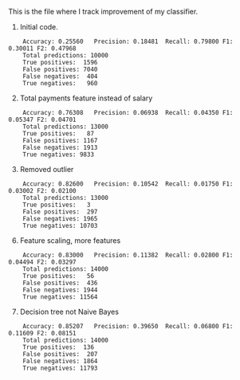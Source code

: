 This is the file where I track improvement of my classifier.

1. Initial code.

```
	Accuracy: 0.25560	Precision: 0.18481	Recall: 0.79800	F1: 0.30011	F2: 0.47968
	Total predictions: 10000
	True positives:  1596
	False positives: 7040
	False negatives:  404
	True negatives:   960
```

2. Total payments feature instead of salary
```
	Accuracy: 0.76308	Precision: 0.06938	Recall: 0.04350	F1: 0.05347	F2: 0.04701
	Total predictions: 13000
	True positives:   87
	False positives: 1167
	False negatives: 1913
	True negatives: 9833
```

3. Removed outlier
```
	Accuracy: 0.82600	Precision: 0.10542	Recall: 0.01750	F1: 0.03002	F2: 0.02100
	Total predictions: 13000
	True positives:   3
	False positives:  297
	False negatives: 1965
	True negatives: 10703
```

6. Feature scaling, more features

```
	Accuracy: 0.83000	Precision: 0.11382	Recall: 0.02800	F1: 0.04494	F2: 0.03297
	Total predictions: 14000
	True positives:   56
	False positives:  436
	False negatives: 1944
	True negatives: 11564
```

7. Decision tree not Naive Bayes
```
	Accuracy: 0.85207	Precision: 0.39650	Recall: 0.06800	F1: 0.11609	F2: 0.08151
	Total predictions: 14000
	True positives:  136
	False positives:  207
	False negatives: 1864
	True negatives: 11793
```